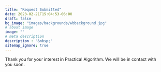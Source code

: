 ```yaml
---
title: "Request Submitted"
date: 2023-02-21T15:04:53-06:00
draft: false
bg_image: "images/backgrounds/wbbackground.jpg"
# about image
image: ""
# meta description
description : "&nbsp;"
sitemap_ignore: true
---
```


Thank you for your interest in Practical Algorithm. We will be in contact with you soon.


